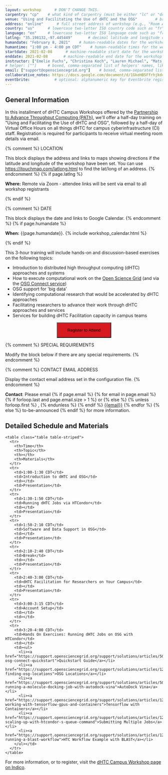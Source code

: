 ```yaml
---
layout: workshop      # DON'T CHANGE THIS.
carpentry: "cp"    # what kind of Carpentry (must be either "lc" or "dc" or "swc").
venue: "Using and Facilitating the Use of dHTC and the OSG"        # brief name of host site without address (e.g., "Euphoric State University")
address: "online"      # full street address of workshop (e.g., "Room A, 123 Forth Street, Blimingen, Euphoria")
country: "us"      # lowercase two-letter ISO country code such as "fr" (see https://en.wikipedia.org/wiki/ISO_3166-1#Current_codes)
language: "en"     # lowercase two-letter ISO language code such as "fr" (see https://en.wikipedia.org/wiki/List_of_ISO_639-1_codes)
latlng: "35.198132,-97.445449"       # decimal latitude and longitude of workshop venue (e.g., "41.7901128,-87.6007318" - use https://www.latlong.net/)
humandate: "February 8, 2021"    # human-readable dates for the workshop (e.g., "Feb 17-18, 2020")
humantime: "1:00 pm - 4:00 pm CDT"    # human-readable times for the workshop (e.g., "9:00 am - 4:30 pm")
startdate: 2021-02-08      # machine-readable start date for the workshop in YYYY-MM-DD format like 2015-01-01
enddate: 2021-02-08       # machine-readable end date for the workshop in YYYY-MM-DD format like 2015-01-02
instructor: ["Emelie Fuchs", "Christina Koch", "Lauren Michael", "Mats Rynge", "Jess Vera"] # boxed, comma-separated list of instructors' names as strings, like ["Kay McNulty", "Betty Jennings", "Betty Snyder"]
# helper: [""]     # boxed, comma-separated list of helpers' names, like ["Marlyn Wescoff", "Fran Bilas", "Ruth Lichterman"]
email: ["support@opensciencegrid.org"]    # boxed, comma-separated list of contact email addresses for the host, lead instructor, or whoever else is handling questions, like ["marlyn.wescoff@example.org", "fran.bilas@example.org", "ruth.lichterman@example.org"]
collaborative_notes: https://docs.google.com/document/d/1GkeHB5FfrhjkdcFEZXw6a4bkGNFo2WseeQQetwEXO5w/edit
eventbrite:           # optional: alphanumeric key for Eventbrite registration, e.g., "1234567890AB" (if Eventbrite is being used)
---
```

<h2 id="general">General Information</h2>

<p>In this installment of dHTC Campus Workshops offered by the <a href="https://path-cc.io/">Partnership to Advance Throughput Computing (PATh)</a>, we'll offer a half-day training on "Using and Facilitating the Use of dHTC and OSG", followed by a half-day of Virtual Office Hours on all things dHTC for campus cyberinfrastructure (CI) staff. Registration is required for participants to receive virtual meeting room details via email.</p>

{% comment %}
LOCATION

This block displays the address and links to maps showing directions
if the latitude and longitude of the workshop have been set.  You
can use https://itouchmap.com/latlong.html to find the lat/long of an
address.
{% endcomment %}
{% if page.latlng %}
<p id="where">
  <strong>Where:</strong>
Remote via Zoom - attendee links will be sent via email to all workshop registrants
</p>
{% endif %}

{% comment %}
DATE

This block displays the date and links to Google Calendar.
{% endcomment %}
{% if page.humandate %}
<p id="when">
  <strong>When:</strong>
  {{page.humandate}}.
  {% include workshop_calendar.html %}
</p>
{% endif %}
<p>This 3-hour training will include hands-on and discussion-based exercises on the following topics:</p>
<ul>
  <li>Introduction to distributed high throughput computing (dHTC) approaches and systems</li>
  <li>How to execute computational work on the <a href="https://opensciencegrid.org/">Open Science Grid</a> (and via the <a href="https://www.osgconnect.net">OSG Connect service</a>)</li>
  <li>OSG support for 'big data'</li>
  <li>Identifying computational research that would be accelerated by dHTC approaches</li>
  <li>Facilitating researchers to advance their work through dHTC approaches and services</li>
  <li>Services for building dHTC Facilitation capacity in campus teams</li>
</ul>

<center><form>
<button name="button" style="background-color: D71920; padding: 15px 32px" formaction="https://indico.fnal.gov/event/46925/">Register to Attend</button>
</form></center>

{% comment %}
SPECIAL REQUIREMENTS

Modify the block below if there are any special requirements.
{% endcomment %}
<!-- <p id="requirements">
  <strong>Requirements:</strong> A computer with an ssh client. We will have training/test accounts for participants to test-drive job submission in the Open Science Grid.
</p> -->


{% comment %}
CONTACT EMAIL ADDRESS

Display the contact email address set in the configuration file.
{% endcomment %}
<p id="contact">
  <strong>Contact</strong>:
  Please email
  {% if page.email %}
  {% for email in page.email %}
  {% if forloop.last and page.email.size > 1 %}
  or
  {% else %}
  {% unless forloop.first %}
  ,
  {% endunless %}
  {% endif %}
  <a href='mailto:{{email}}'>{{email}}</a>
  {% endfor %}
  {% else %}
  to-be-announced
  {% endif %}
  for more information.
</p>

 <div class="row">
  <div class="col-md-8">
    <h2>Detailed Schedule and Materials</h2>

    <table class="table table-striped">
      <tr>
        <th>Time</th>
        <th>Topic</th>
        <th></th>
        <th>Materials</th>
      </tr>
      <tr>
        <td>1:00-1:30 CDT</td>
        <td>Introduction to dHTC and OSG</td>
        <td></td>
        <td>Presentation</td>
      </tr>
      <tr>
        <td>1:30-1:50 CDT</td>
        <td>Running dHTC Jobs via HTCondor</td>
        <td></td>
        <td>Presentation</td>
      </tr>
      <tr>
        <td>1:50-2:10 CDT</td>
        <td>Software and Data Support in OSG</td>
        <td></td>
        <td>Presentation</td>
      </tr>
      <tr>
        <td>2:10-2:40 CDT</td>
        <td>Break</td>
        <td></td>
        <td>Presentation</td>
      </tr>
      <tr>
        <td>2:40-3:00 CDT</td>
        <td>dHTC Facilitation for Researchers on Your Campus</td>
        <td></td>
        <td>Presentation</td>
      </tr>
      <tr>
        <td>3:00-3:15 CDT</td>
        <td>Account Setup</td>
        <td></td>
        <td></td>
      </tr>
      <tr>
        <td>3:20-4:00 CDT</td>
        <td>Hands On Exercises: Running dHTC Jobs on OSG with HTCondor</td>
        <td></td>
        <td><ul>
          <li><a href="https://support.opensciencegrid.org/support/solutions/articles/5000633410-osg-connect-quickstart">Quickstart Guide</a></li>
          <li><a href="https://support.opensciencegrid.org/support/solutions/articles/12000061978-finding-osg-locations">OSG Locations</a></li>
          <li><a href="https://support.opensciencegrid.org/support/solutions/articles/5000634379-running-a-molecule-docking-job-with-autodock-vina">AutoDock Vina</a></li>
          <li><a href="https://support.opensciencegrid.org/support/solutions/articles/12000028940-working-with-tensorflow-gpus-and-containers">Tensorflow with Containers</a></li>
          <li><a href="https://support.opensciencegrid.org/support/solutions/articles/12000062019-scaling-up-with-htcondor-s-queue-command">Submitting Multiple Jobs</a></li>
          <li><a href="https://support.opensciencegrid.org/support/solutions/articles/12000062020-running-a-blast-workflow">HTC Workflow Example with BLAST</a></li>
        </ul></td>
      </tr>
    </table>
  </div>
</div>
<!--
<h3>Open Office Hours: All Things dHTC!</h3>

<p>Join us on February 9th from 1:00-4:00 CDT for Open Office Hours. Members of the PATh will be available to answer any questions relevant to distributed high throughput computing (dHTC) and services for campuses (including everything discussed in our <a href="https://indico.fnal.gov/event/45998/timetable/#20201022">October workshop</a>), with breakout rooms for:</p>
<ul>
  <li>services for building local dHTC capacity, including the HTCondor Software Suite (HTCSS)</li>
  <li>how to execute work on dHTC/HTCSS systems, including the OSG</li>
  <li>dHTC Facilitation and services for building Facilitation capacity</li>
  <li>local integration with the OSG (e.g. local "access points" and "data origins")</li>
  <li>sharing local cluster capacity via the OSG tools and services</li>
  <li>related services for cross-institution collaborations and science gateways</li>
</ul>
-->

<p>For more information, or to register, visit the <a href="https://indico.fnal.gov/event/46925/">dHTC Campus Workshop page on Indico</a>.
